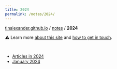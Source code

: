 ```yaml
---
title: 2024
permalink: /notes/2024/
---
```


[tinalexander.github.io](https://tinalexander.github.io/) / [notes](https://tinalexander.github.io/notes/) / **2024**

:warning: Learn more [about this site](https://tinalexander.github.io/notes/) and [how to get in touch](https://github.com/tinalexander#about-me). 

<br>

- [Articles in 2024](https://tinalexander.github.io/notes/2024/articles)
- [January 2024](https://tinalexander.github.io/notes/2024/01)
